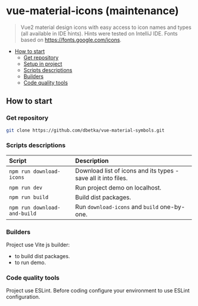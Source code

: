 # vue-material-icons (maintenance)
> Vue2 material design icons with easy access to icon names and types (all available in IDE hints).
Hints were tested on IntelliJ IDE. Fonts based on https://fonts.google.com/icons.

- [How to start](#how-to-start)
  - [Get repository](#get-repository)
  - [Setup in project](#installation)
  - [Scripts descriptions](#scripts-descriptions)
  - [Builders](#builders)
  - [Code quality tools](#code-quality-tools)

## How to start

### Get repository
```bash
git clone https://github.com/dbetka/vue-material-symbols.git
```

### Scripts descriptions

| Script                       | Description                                                    |
|:-----------------------------|:---------------------------------------------------------------|
| `npm run download-icons`     | Download list of icons and its types - save all it into files. |
| `npm run dev`                | Run project demo on localhost.                                 |
| `npm run build`              | Build dist packages.                                           |
| `npm run download-and-build` | Run `download-icons` and `build` one-by-one.                   |

### Builders
Project use Vite js builder: 
- to build dist packages.
- to run demo.

### Code quality tools
Project use ESLint. Before coding configure your environment to use ESLint configuration.
